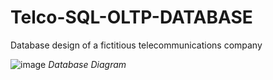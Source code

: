 # Telco-SQL-OLTP-DATABASE

Database design of a fictitious telecommunications company

![image](https://user-images.githubusercontent.com/38791151/183727634-9b64cd39-f029-4967-a8a9-b6387e9a08ba.png)
*Database Diagram*
